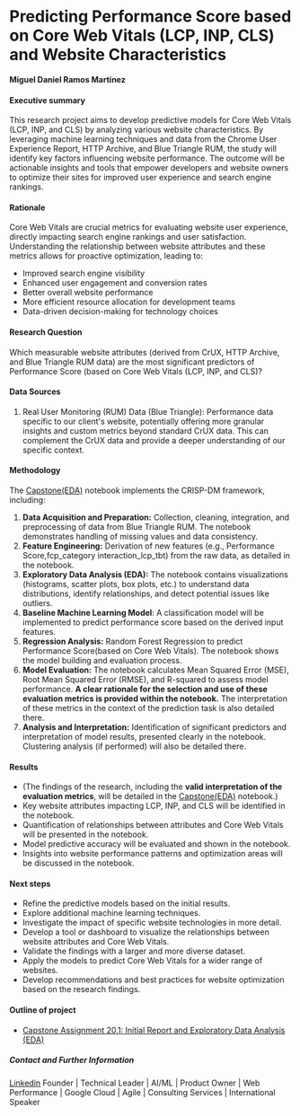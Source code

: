 # Predicting Performance Score based on Core Web Vitals (LCP, INP, CLS) and Website Characteristics

**Miguel Daniel Ramos Martinez**

#### Executive summary
This research project aims to develop predictive models for Core Web Vitals (LCP, INP, and CLS) by analyzing various website characteristics. By leveraging machine learning techniques and data from the Chrome User Experience Report, HTTP Archive, and Blue Triangle RUM, the study will identify key factors influencing website performance. The outcome will be actionable insights and tools that empower developers and website owners to optimize their sites for improved user experience and search engine rankings.

#### Rationale
Core Web Vitals are crucial metrics for evaluating website user experience, directly impacting search engine rankings and user satisfaction. Understanding the relationship between website attributes and these metrics allows for proactive optimization, leading to:

* Improved search engine visibility
* Enhanced user engagement and conversion rates
* Better overall website performance
* More efficient resource allocation for development teams
* Data-driven decision-making for technology choices

#### Research Question

Which measurable website attributes (derived from CrUX, HTTP Archive, and Blue Triangle RUM data) are the most significant predictors of Performance Score (based on Core Web Vitals (LCP, INP, and CLS)?

#### Data Sources
1. Real User Monitoring (RUM) Data (Blue Triangle): Performance data specific to our client's website, potentially offering more granular insights and custom metrics beyond standard CrUX data. This can complement the CrUX data and provide a deeper understanding of our specific context.

#### Methodology

The [Capstone(EDA)](Capstone(EDA).ipynb) notebook implements the CRISP-DM framework, including:

1. **Data Acquisition and Preparation:** Collection, cleaning, integration, and preprocessing of data from Blue Triangle RUM. The notebook demonstrates handling of missing values and data consistency.
2. **Feature Engineering:** Derivation of new features (e.g., Performance Score,fcp_category interaction_lcp_tbt) from the raw data, as detailed in the notebook.
3. **Exploratory Data Analysis (EDA):** The notebook contains visualizations (histograms, scatter plots, box plots, etc.) to understand data distributions, identify relationships, and detect potential issues like outliers.
4. **Baseline Machine Learning Model**: A classification model will be implemented to predict performance score based on the derived input features.
5. **Regression Analysis:** Random Forest Regression to predict Performance Score(based on Core Web Vitals). The notebook shows the model building and evaluation process.
6. **Model Evaluation:** The notebook calculates Mean Squared Error (MSE), Root Mean Squared Error (RMSE), and R-squared to assess model performance. **A clear rationale for the selection and use of these evaluation metrics is provided within the notebook.** The interpretation of these metrics in the context of the prediction task is also detailed there.
7. **Analysis and Interpretation:** Identification of significant predictors and interpretation of model results, presented clearly in the notebook. Clustering analysis (if performed) will also be detailed there.

#### Results
* (The findings of the research, including the **valid interpretation of the evaluation metrics**, will be detailed in the [Capstone(EDA)](Capstone(EDA).ipynb) notebook.)
* Key website attributes impacting LCP, INP, and CLS will be identified in the notebook.
* Quantification of relationships between attributes and Core Web Vitals will be presented in the notebook.
* Model predictive accuracy will be evaluated and shown in the notebook.
* Insights into website performance patterns and optimization areas will be discussed in the notebook.

#### Next steps
* Refine the predictive models based on the initial results.
* Explore additional machine learning techniques.
* Investigate the impact of specific website technologies in more detail.
* Develop a tool or dashboard to visualize the relationships between website attributes and Core Web Vitals.
* Validate the findings with a larger and more diverse dataset.
* Apply the models to predict Core Web Vitals for a wider range of websites.
* Develop recommendations and best practices for website optimization based on the research findings.

#### Outline of project

- [Capstone Assignment 20.1: Initial Report and Exploratory Data Analysis (EDA)](Capstone(EDA).ipynb)


##### Contact and Further Information
[Linkedin](https://www.linkedin.com/in/mdrmtz/)
Founder | Technical Leader | AI/ML | Product Owner | Web Performance | Google Cloud | Agile | Consulting Services | International Speaker
